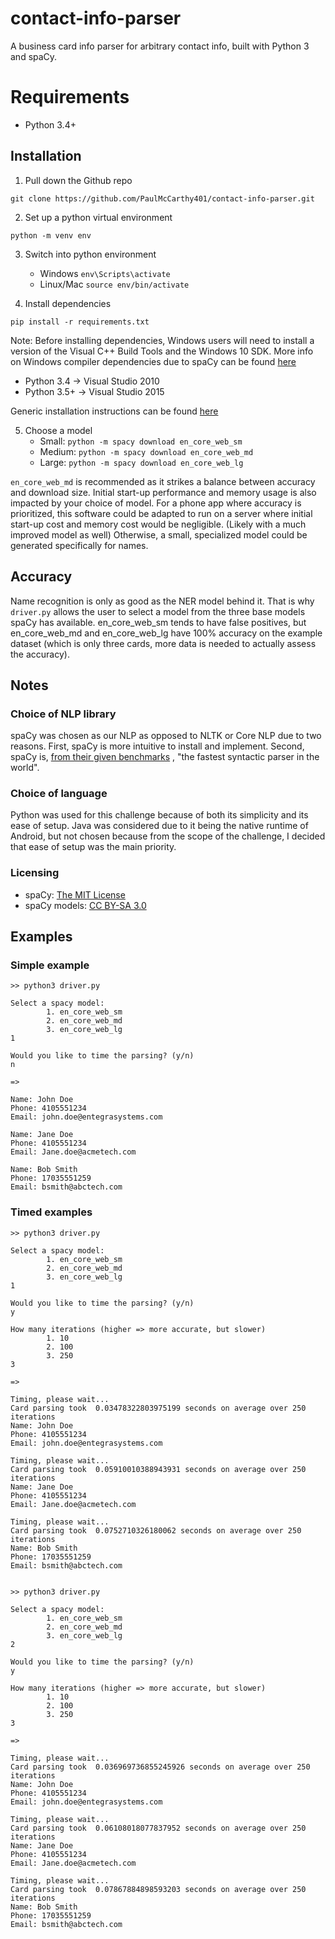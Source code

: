 # contact-info-parser
A business card info parser for arbitrary contact info, built with Python 3 and spaCy.

# Requirements
 - Python 3.4+

## Installation
1. Pull down the Github repo
```
git clone https://github.com/PaulMcCarthy401/contact-info-parser.git
```
2. Set up a python virtual environment
```
python -m venv env
```
3. Switch into python environment
   - Windows `env\Scripts\activate`
   - Linux/Mac `source env/bin/activate`

4. Install dependencies
```
pip install -r requirements.txt
```
Note: Before installing dependencies, Windows users will need to install
a version of the Visual C++ Build Tools and the Windows 10 SDK.
More info on Windows compiler dependencies due to spaCy
can be found [here](https://spacy.io/usage/#source-windows)

  - Python 3.4  -> Visual Studio 2010
  - Python 3.5+ -> Visual Studio 2015

Generic installation instructions can be found [here](https://spacy.io/usage/#pip)

5. Choose a model
   - Small:  `python -m spacy download en_core_web_sm`
   - Medium: `python -m spacy download en_core_web_md`
   - Large:  `python -m spacy download en_core_web_lg`

`en_core_web_md` is recommended as it strikes a balance between accuracy and
download size. Initial start-up performance and memory usage is also impacted
by your choice of model. For a phone app where accuracy is prioritized, this
software could be adapted to run on a server where initial start-up cost
and memory cost would be negligible. (Likely with a much improved model as well)
Otherwise, a small, specialized model could be generated specifically for names.

## Accuracy
Name recognition is only as good as the NER model behind it. That is why `driver.py`
allows the user to select a model from the three base models spaCy
has available. en_core_web_sm tends to have false positives,
but en_core_web_md and en_core_web_lg have 100% accuracy on the example dataset
(which is only three cards, more data is needed to actually assess the accuracy).

## Notes
### Choice of NLP library
spaCy was chosen as our NLP as opposed to NLTK or Core NLP due to two
reasons. First, spaCy is more intuitive to install and implement. Second,
spaCy is, [from their given benchmarks](https://spacy.io/usage/facts-figures#benchmarks)
, "the fastest syntactic parser in the world".

### Choice of language
Python was used for this challenge because of both its simplicity and its
ease of setup. Java was considered due to it being the native runtime of
Android, but not chosen because from the scope of the challenge,
I decided that ease of setup was the main priority.

### Licensing
  - spaCy: [The MIT License](https://github.com/explosion/spaCy/blob/master/LICENSE)
  - spaCy models: [CC BY-SA 3.0](https://spacy.io/models/en#en_core_web_sm)

## Examples
### Simple example
```
>> python3 driver.py

Select a spacy model:
        1. en_core_web_sm
        2. en_core_web_md
        3. en_core_web_lg
1

Would you like to time the parsing? (y/n)
n

=>

Name: John Doe
Phone: 4105551234
Email: john.doe@entegrasystems.com

Name: Jane Doe
Phone: 4105551234
Email: Jane.doe@acmetech.com

Name: Bob Smith
Phone: 17035551259
Email: bsmith@abctech.com
```

### Timed examples
```
>> python3 driver.py

Select a spacy model:
        1. en_core_web_sm
        2. en_core_web_md
        3. en_core_web_lg
1

Would you like to time the parsing? (y/n)
y

How many iterations (higher => more accurate, but slower)
        1. 10
        2. 100
        3. 250
3

=>

Timing, please wait...
Card parsing took  0.03478322803975199 seconds on average over 250 iterations
Name: John Doe
Phone: 4105551234
Email: john.doe@entegrasystems.com

Timing, please wait...
Card parsing took  0.05910010388943931 seconds on average over 250 iterations
Name: Jane Doe
Phone: 4105551234
Email: Jane.doe@acmetech.com

Timing, please wait...
Card parsing took  0.0752710326180062 seconds on average over 250 iterations
Name: Bob Smith
Phone: 17035551259
Email: bsmith@abctech.com


>> python3 driver.py

Select a spacy model:
        1. en_core_web_sm
        2. en_core_web_md
        3. en_core_web_lg
2

Would you like to time the parsing? (y/n)
y

How many iterations (higher => more accurate, but slower)
        1. 10
        2. 100
        3. 250
3

=>

Timing, please wait...
Card parsing took  0.036969736855245926 seconds on average over 250 iterations
Name: John Doe
Phone: 4105551234
Email: john.doe@entegrasystems.com

Timing, please wait...
Card parsing took  0.06108018077837952 seconds on average over 250 iterations
Name: Jane Doe
Phone: 4105551234
Email: Jane.doe@acmetech.com

Timing, please wait...
Card parsing took  0.07867884898593203 seconds on average over 250 iterations
Name: Bob Smith
Phone: 17035551259
Email: bsmith@abctech.com
```